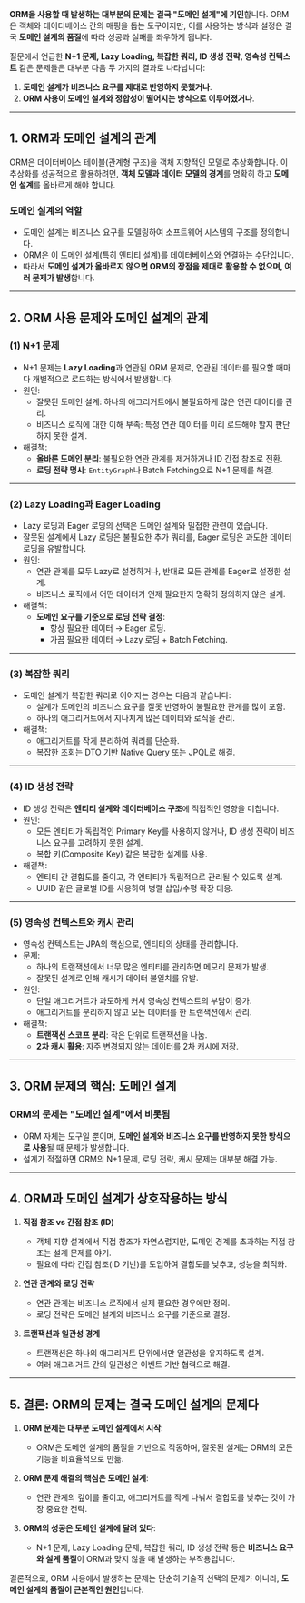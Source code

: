 **ORM을 사용할 때 발생하는 대부분의 문제는 결국 "도메인 설계"에 기인**합니다. ORM은 객체와 데이터베이스 간의 매핑을 돕는 도구이지만, 이를 사용하는 방식과 설정은 결국 **도메인 설계의 품질**에 따라 성공과 실패를 좌우하게 됩니다.

질문에서 언급한 **N+1 문제, Lazy Loading, 복잡한 쿼리, ID 생성 전략, 영속성 컨텍스트** 같은 문제들은 대부분 다음 두 가지의 결과로 나타납니다:

1. **도메인 설계가 비즈니스 요구를 제대로 반영하지 못했거나**.
2. **ORM 사용이 도메인 설계와 정합성이 떨어지는 방식으로 이루어졌거나**.

---

## **1. ORM과 도메인 설계의 관계**

ORM은 데이터베이스 테이블(관계형 구조)을 객체 지향적인 모델로 추상화합니다. 이 추상화를 성공적으로 활용하려면, **객체 모델과 데이터 모델의 경계**를 명확히 하고 **도메인 설계**를 올바르게 해야 합니다.

### **도메인 설계의 역할**

- 도메인 설계는 비즈니스 요구를 모델링하여 소프트웨어 시스템의 구조를 정의합니다.
- ORM은 이 도메인 설계(특히 엔티티 설계)를 데이터베이스와 연결하는 수단입니다.
- 따라서 **도메인 설계가 올바르지 않으면 ORM의 장점을 제대로 활용할 수 없으며, 여러 문제가 발생**합니다.

---

## **2. ORM 사용 문제와 도메인 설계의 관계**

### **(1) N+1 문제**

- N+1 문제는 **Lazy Loading**과 연관된 ORM 문제로, 연관된 데이터를 필요할 때마다 개별적으로 로드하는 방식에서 발생합니다.
- 원인:
    - 잘못된 도메인 설계: 하나의 애그리거트에서 불필요하게 많은 연관 데이터를 관리.
    - 비즈니스 로직에 대한 이해 부족: 특정 연관 데이터를 미리 로드해야 할지 판단하지 못한 설계.
- 해결책:
    - **올바른 도메인 분리**: 불필요한 연관 관계를 제거하거나 ID 간접 참조로 전환.
    - **로딩 전략 명시**: `EntityGraph`나 Batch Fetching으로 N+1 문제를 해결.

---

### **(2) Lazy Loading과 Eager Loading**

- Lazy 로딩과 Eager 로딩의 선택은 도메인 설계와 밀접한 관련이 있습니다.
- 잘못된 설계에서 Lazy 로딩은 불필요한 추가 쿼리를, Eager 로딩은 과도한 데이터 로딩을 유발합니다.
- 원인:
    - 연관 관계를 모두 Lazy로 설정하거나, 반대로 모든 관계를 Eager로 설정한 설계.
    - 비즈니스 로직에서 어떤 데이터가 언제 필요한지 명확히 정의하지 않은 설계.
- 해결책:
    - **도메인 요구를 기준으로 로딩 전략 결정**:
        - 항상 필요한 데이터 → Eager 로딩.
        - 가끔 필요한 데이터 → Lazy 로딩 + Batch Fetching.

---

### **(3) 복잡한 쿼리**

- 도메인 설계가 복잡한 쿼리로 이어지는 경우는 다음과 같습니다:
    - 설계가 도메인의 비즈니스 요구를 잘못 반영하여 불필요한 관계를 많이 포함.
    - 하나의 애그리거트에서 지나치게 많은 데이터와 로직을 관리.
- 해결책:
    - 애그리거트를 작게 분리하여 쿼리를 단순화.
    - 복잡한 조회는 DTO 기반 Native Query 또는 JPQL로 해결.

---

### **(4) ID 생성 전략**

- ID 생성 전략은 **엔티티 설계와 데이터베이스 구조**에 직접적인 영향을 미칩니다.
- 원인:
    - 모든 엔티티가 독립적인 Primary Key를 사용하지 않거나, ID 생성 전략이 비즈니스 요구를 고려하지 못한 설계.
    - 복합 키(Composite Key) 같은 복잡한 설계를 사용.
- 해결책:
    - 엔티티 간 결합도를 줄이고, 각 엔티티가 독립적으로 관리될 수 있도록 설계.
    - UUID 같은 글로벌 ID를 사용하여 병렬 삽입/수평 확장 대응.

---

### **(5) 영속성 컨텍스트와 캐시 관리**

- 영속성 컨텍스트는 JPA의 핵심으로, 엔티티의 상태를 관리합니다.
- 문제:
    - 하나의 트랜잭션에서 너무 많은 엔티티를 관리하면 메모리 문제가 발생.
    - 잘못된 설계로 인해 캐시가 데이터 불일치를 유발.
- 원인:
    - 단일 애그리거트가 과도하게 커서 영속성 컨텍스트의 부담이 증가.
    - 애그리거트를 분리하지 않고 모든 데이터를 한 트랜잭션에서 관리.
- 해결책:
    - **트랜잭션 스코프 분리**: 작은 단위로 트랜잭션을 나눔.
    - **2차 캐시 활용**: 자주 변경되지 않는 데이터를 2차 캐시에 저장.

---

## **3. ORM 문제의 핵심: 도메인 설계**

### **ORM의 문제는 "도메인 설계"에서 비롯됨**

- ORM 자체는 도구일 뿐이며, **도메인 설계와 비즈니스 요구를 반영하지 못한 방식으로 사용**될 때 문제가 발생합니다.
- 설계가 적절하면 ORM의 N+1 문제, 로딩 전략, 캐시 문제는 대부분 해결 가능.

---

## **4. ORM과 도메인 설계가 상호작용하는 방식**

1. **직접 참조 vs 간접 참조 (ID)**
    
    - 객체 지향 설계에서 직접 참조가 자연스럽지만, 도메인 경계를 초과하는 직접 참조는 설계 문제를 야기.
    - 필요에 따라 간접 참조(ID 기반)를 도입하여 결합도를 낮추고, 성능을 최적화.
2. **연관 관계와 로딩 전략**
    
    - 연관 관계는 비즈니스 로직에서 실제 필요한 경우에만 정의.
    - 로딩 전략은 도메인 설계와 비즈니스 요구를 기준으로 결정.
3. **트랜잭션과 일관성 경계**
    
    - 트랜잭션은 하나의 애그리거트 단위에서만 일관성을 유지하도록 설계.
    - 여러 애그리거트 간의 일관성은 이벤트 기반 협력으로 해결.

---

## **5. 결론: ORM의 문제는 결국 도메인 설계의 문제다**

1. **ORM 문제는 대부분 도메인 설계에서 시작**:
    
    - ORM은 도메인 설계의 품질을 기반으로 작동하며, 잘못된 설계는 ORM의 모든 기능을 비효율적으로 만듦.
2. **ORM 문제 해결의 핵심은 도메인 설계**:
    
    - 연관 관계의 깊이를 줄이고, 애그리거트를 작게 나눠서 결합도를 낮추는 것이 가장 중요한 전략.
3. **ORM의 성공은 도메인 설계에 달려 있다**:
    
    - N+1 문제, Lazy Loading 문제, 복잡한 쿼리, ID 생성 전략 등은 **비즈니스 요구와 설계 품질**이 ORM과 맞지 않을 때 발생하는 부작용입니다.

결론적으로, ORM 사용에서 발생하는 문제는 단순히 기술적 선택의 문제가 아니라, **도메인 설계의 품질이 근본적인 원인**입니다.